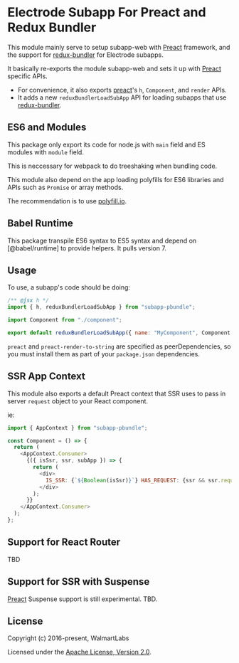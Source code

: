 # Electrode Subapp For Preact and Redux Bundler

This module mainly serve to setup subapp-web with [Preact] framework, and the support for [redux-bundler] for Electrode subapps.

It basically re-exports the module subapp-web and sets it up with [Preact] specific APIs.

- For convenience, it also exports [preact]'s `h`, `Component`, and `render` APIs.
- It adds a new `reduxBundlerLoadSubApp` API for loading subapps that use [redux-bundler].

## ES6 and Modules

This package only export its code for node.js with `main` field and ES modules with `module` field.

This is neccessary for webpack to do treeshaking when bundling code.

This module also depend on the app loading polyfills for ES6 libraries and APIs such as `Promise` or array methods.

The recommendation is to use [polyfill.io](https://polyfill.io).

## Babel Runtime

This package transpile ES6 syntax to ES5 syntax and depend on [@babel/runtime] to provide helpers. It pulls version 7.

## Usage

To use, a subapp's code should be doing:

```js
/** @jsx h */
import { h, reduxBundlerLoadSubApp } from "subapp-pbundle";

import Component from "./component";

export default reduxBundlerLoadSubApp({ name: "MyComponent", Component });
```

`preact` and `preact-render-to-string` are specified as peerDependencies, so you must install them as part of your `package.json` dependencies.

## SSR App Context

This module also exports a default Preact context that SSR uses to pass in server `request` object to your React component.

ie:

```js
import { AppContext } from "subapp-pbundle";

const Component = () => {
  return (
    <AppContext.Consumer>
      {({ isSsr, ssr, subApp }) => {
        return (
          <div>
            IS_SSR: {`${Boolean(isSsr)}`} HAS_REQUEST: {ssr && ssr.request ? "yes" : "no"}
          </div>
        );
      }}
    </AppContext.Consumer>
  );
};
```

## Support for React Router

TBD

## Support for SSR with Suspense

[Preact] Suspense support is still experimental. TBD.

## License

Copyright (c) 2016-present, WalmartLabs

Licensed under the [Apache License, Version 2.0].

[apache license, version 2.0]: https://www.apache.org/licenses/LICENSE-2.0
[preact-router]: https://www.npmjs.com/package/preact-router
[preact]: https://preactjs.com/
[redux-bundler]: https://reduxbundler.com/
